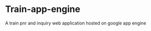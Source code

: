 Train-app-engine
================

A train pnr and inquiry web application hosted on google app engine
